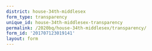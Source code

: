 ```yaml
---
district: house-34th-middlesex
form_type: transparency
unique_id: house-34th-middlesex-transparency
permalink: /2020bq/house-34th-middlesex/transparency/
form_id: '201707123019141'
layout: form
---
```

